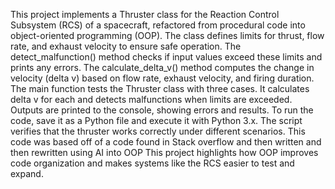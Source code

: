 This project implements a Thruster class for the Reaction Control Subsystem (RCS) of a spacecraft, refactored from procedural code into object-oriented programming (OOP). 
The class defines limits for thrust, flow rate, and exhaust velocity to ensure safe operation.
The detect_malfunction() method checks if input values exceed these limits and prints any errors.
The calculate_delta_v() method computes the change in velocity (delta v) based on flow rate, exhaust velocity, and firing duration.
The main function tests the Thruster class with three cases. It calculates delta v for each and detects malfunctions when limits are exceeded. Outputs are printed to the console, showing errors and results.
To run the code, save it as a Python file and execute it with Python 3.x. The script verifies that the thruster works correctly under different scenarios.
This code was based off of a code found in Stack overflow and then written and then rewritten using AI into OOP
This project highlights how OOP improves code organization and makes systems like the RCS easier to test and expand.
